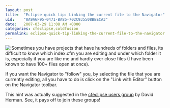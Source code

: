 ```yaml
---
layout: post
title:  "Eclipse quick tip: Linking the current file to the Navigator"
uid:	"8A9A6F95-0471-BA85-702C935508BBECA3"
date:   2007-03-29 11:08 AM +0000
categories: cfeclipse,coldfusion
permalink: eclipse-quick-tip-linking-the-current-file-to-the-navigator
---
```

<img src="http://www.markdrew.co.uk/blog/images/link_with_editor.png" align="left">

Sometimes you have projects that have hundreds of folders and files, its difficult to know which index.cfm you are editing and under which folder it is, especially if you are like me and hardly ever close files (I have been known to have 100+ files open at once).

If you want the Navigator to "follow" you, by selecting the file that you are currently editing, all you have to do is click on the "Link with Editor" button on the Navigator toolbar. 

This hint was actually suggested in the <a href="http://groups.google.com/group/cfeclipse-users?hl=en ">cfeclipse users group</a> by David Herman. See, it pays off to join these groups!